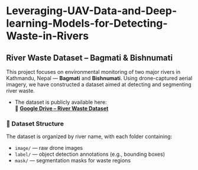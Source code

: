 # Leveraging-UAV-Data-and-Deep-learning-Models-for-Detecting-Waste-in-Rivers
## River Waste Dataset – Bagmati & Bishnumati

This project focuses on environmental monitoring of two major rivers in Kathmandu, Nepal — **Bagmati** and **Bishnumati**. Using drone-captured aerial imagery, we have constructed a dataset aimed at detecting and segmenting river waste.

- The dataset is publicly available here:  
  🔗 **[Google Drive – River Waste Dataset](https://drive.google.com/drive/folders/1LEkgIOoVGfa1YEH7OT3BmpEzrozNPNeo)**

### 📁 Dataset Structure

The dataset is organized by river name, with each folder containing:
- `image/` — raw drone images
- `label/` — object detection annotations (e.g., bounding boxes)
- `mask/` — segmentation masks for waste regions

